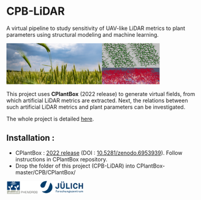 # CPB-LiDAR
A virtual pipeline to study sensitivity of UAV-like LiDAR metrics to plant parameters using structural modeling and machine learning.

<img src="figures/banner.png" width="400"/>

This project uses **CPlantBox** (2022 release) to generate virtual fields, from which artificial LiDAR metrics are extracted. 
Next, the relations between such artificial LiDAR metrics and plant parameters can be investigated.

The whole project is detailed [here](https://plant-root-soil-interactions-modelling.github.io/CPB-LiDAR/index.html).

## Installation : 
- CPlantBox : [2022 release](https://github.com/Plant-Root-Soil-Interactions-Modelling/CPlantBox/releases/tag/v1.1) (DOI : [10.5281/zenodo.6953939](https://doi.org/10.5281/zenodo.6953939)). Follow instructions in CPlantBox repository.
- Drop the folder of this project (CPB-LiDAR) into CPlantBox-master/CPB/CPlantBox/

<img src="figures/logos.png" width="200"/>
